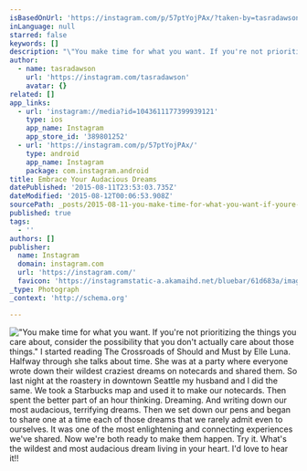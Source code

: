 ```yaml
---
isBasedOnUrl: 'https://instagram.com/p/57ptYojPAx/?taken-by=tasradawson'
inLanguage: null
starred: false
keywords: []
description: "\"You make time for what you want. If you're not prioritizing the things you care about, consider the possibility that you don't actually care about those things.\" I started reading The Crossroads of Should and Must by Elle Luna. Halfway through she talks about time. She was at a party where everyone wrote down their wildest craziest dreams on notecards and shared them. So last night at the roastery in downtown Seattle my husband and I did the same. We took a Starbucks map and used it to make our notecards. Then spent the better part of an hour thinking. Dreaming. And writing down our most audacious, terrifying dreams. Then we set down our pens and began to share one at a time each of those dreams that we rarely admit even to ourselves. It was one of the most enlightening and connecting experiences we've shared. Now we're both ready to make them happen. Try it. What's the wildest and most audacious dream living in your heart. I'd love to hear it!!"
author:
  - name: tasradawson
    url: 'https://instagram.com/tasradawson'
    avatar: {}
related: []
app_links:
  - url: 'instagram://media?id=1043611177399939121'
    type: ios
    app_name: Instagram
    app_store_id: '389801252'
  - url: 'https://instagram.com/p/57ptYojPAx/'
    type: android
    app_name: Instagram
    package: com.instagram.android
title: Embrace Your Audacious Dreams
datePublished: '2015-08-11T23:53:03.735Z'
dateModified: '2015-08-12T00:06:53.908Z'
sourcePath: _posts/2015-08-11-you-make-time-for-what-you-want-if-youre-not-prioritizing.md
published: true
tags:
  - ''
authors: []
publisher:
  name: Instagram
  domain: instagram.com
  url: 'https://instagram.com/'
  favicon: 'https://instagramstatic-a.akamaihd.net/bluebar/61d683a/images/ico/favicon.ico'
_type: Photograph
_context: 'http://schema.org'

---
```

!["You make time for what you want&period; If you're not prioritizing the things you care about&comma; consider the possibility that you don't actually care about those things&period;" I started reading The Crossroads of Should and Must by Elle Luna&period; Halfway through she talks about time&period; She was at a party where everyone wrote down their wildest craziest dreams on notecards and shared them&period; So last night at the roastery in downtown Seattle my husband and I did the same&period; We took a Starbucks map and used it to make our notecards&period; Then spent the better part of an hour thinking&period; Dreaming&period; And writing down our most audacious&comma; terrifying dreams&period; Then we set down our pens and began to share one at a time each of those dreams that we rarely admit even to ourselves&period; It was one of the most enlightening and connecting experiences we've shared&period; Now we're both ready to make them happen&period; Try it&period; What's the wildest and most audacious dream living in your heart&period; I'd love to hear it&excl;&excl;](https://igcdn-photos-g-a.akamaihd.net/hphotos-ak-xaf1/t51.2885-15/11351769_687161924751734_2003432554_n.jpg)